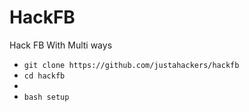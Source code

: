 # HackFB
Hack FB With Multi ways

<ul>
<li><code>git clone https://github.com/justahackers/hackfb </code></li>
<li><code>cd hackfb </code><li>
<li><code>bash setup </code></li>
</ul>
<br />
